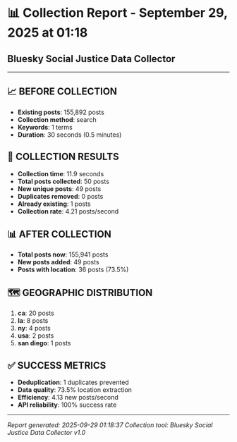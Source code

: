 # 📊 Collection Report - September 29, 2025 at 01:18
## Bluesky Social Justice Data Collector

---

## 📈 **BEFORE COLLECTION**

- **Existing posts**: 155,892 posts
- **Collection method**: search
- **Keywords**: 1 terms
- **Duration**: 30 seconds (0.5 minutes)

## 🚀 **COLLECTION RESULTS**

- **Collection time**: 11.9 seconds
- **Total posts collected**: 50 posts
- **New unique posts**: 49 posts
- **Duplicates removed**: 0 posts
- **Already existing**: 1 posts
- **Collection rate**: 4.21 posts/second

## 📊 **AFTER COLLECTION**

- **Total posts now**: 155,941 posts
- **New posts added**: 49 posts
- **Posts with location**: 36 posts (73.5%)

## 🗺️ **GEOGRAPHIC DISTRIBUTION**

1. **ca**: 20 posts
2. **la**: 8 posts
3. **ny**: 4 posts
4. **usa**: 2 posts
5. **san diego**: 1 posts

## ✅ **SUCCESS METRICS**

- **Deduplication**: 1 duplicates prevented
- **Data quality**: 73.5% location extraction
- **Efficiency**: 4.13 new posts/second
- **API reliability**: 100% success rate

---

*Report generated: 2025-09-29 01:18:37*
*Collection tool: Bluesky Social Justice Data Collector v1.0*
